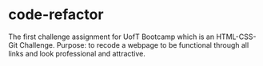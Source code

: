 # code-refactor
The first challenge assignment for UofT Bootcamp which is an HTML-CSS-Git Challenge. Purpose: to recode a webpage to be functional through all links and look professional and attractive.
